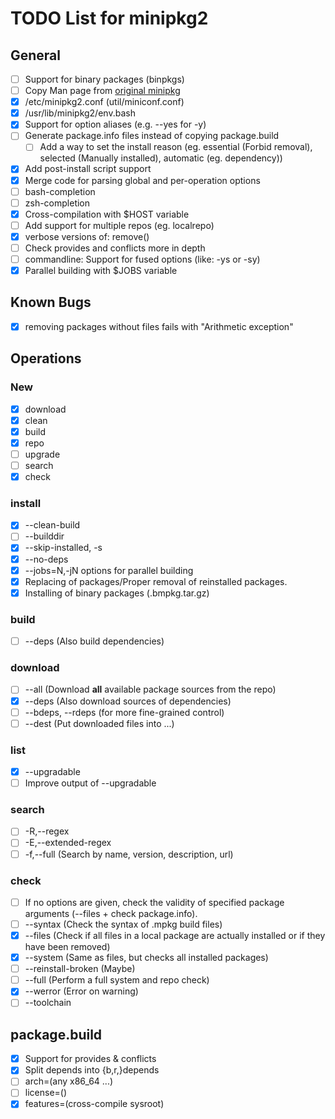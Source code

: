 # TODO List for minipkg2


## General
- [ ] Support for binary packages (binpkgs)
- [ ] Copy Man page from [original minipkg](https://github.com/riscygeek/micro-linux/blob/e5e44de4fb51311958726bf58a0148af3f2b28dc/minipkg/minipkg.8)
- [x] /etc/minipkg2.conf (util/miniconf.conf)
- [x] /usr/lib/minipkg2/env.bash
- [x] Support for option aliases (e.g. --yes for -y)
- [ ] Generate package.info files instead of copying package.build
  - [ ] Add a way to set the install reason (eg. essential (Forbid removal), selected (Manually installed), automatic (eg. dependency))
- [x] Add post-install script support
- [x] Merge code for parsing global and per-operation options
- [ ] bash-completion
- [ ] zsh-completion
- [x] Cross-compilation with $HOST variable
- [ ] Add support for multiple repos (eg. localrepo)
- [x] verbose versions of: remove()
- [ ] Check provides and conflicts more in depth
- [ ] commandline: Support for fused options (like: -ys or -sy)
- [x] Parallel building with \$JOBS variable

## Known Bugs
- [x] removing packages without files fails with "Arithmetic exception"

## Operations

### New
- [x] download
- [x] clean
- [x] build
- [x] repo
- [ ] upgrade
- [ ] search
- [x] check

### install
- [x] --clean-build
- [ ] --builddir
- [x] --skip-installed, -s
- [x] --no-deps
- [x] --jobs=N,-jN options for parallel building
- [x] Replacing of packages/Proper removal of reinstalled packages.
- [x] Installing of binary packages (.bmpkg.tar.gz)

### build
- [ ] --deps (Also build dependencies)

### download
- [ ] --all (Download **all** available package sources from the repo)
- [x] --deps (Also download sources of dependencies)
- [ ] --bdeps, --rdeps (for more fine-grained control)
- [ ] --dest (Put downloaded files into ...)

### list
- [x] --upgradable
- [ ] Improve output of --upgradable

### search
- [ ] -R,--regex
- [ ] -E,--extended-regex
- [ ] -f,--full (Search by name, version, description, url)

### check
- [ ] If no options are given, check the validity of specified package arguments (--files + check package.info).
- [ ] --syntax (Check the syntax of .mpkg build files)
- [x] --files (Check if all files in a local package are actually installed or if they have been removed)
- [x] --system (Same as files, but checks all installed packages)
- [ ] --reinstall-broken (Maybe)
- [ ] --full (Perform a full system and repo check)
- [x] --werror (Error on warning)
- [ ] --toolchain

## package.build
- [x] Support for provides & conflicts
- [x] Split depends into {b,r,}depends
- [ ] arch=(any x86_64 ...)
- [ ] license=()
- [x] features=(cross-compile sysroot)
